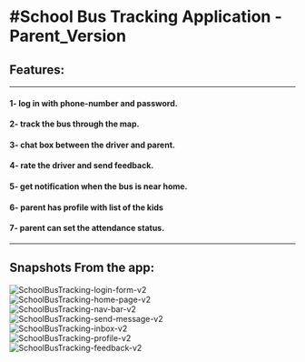 <h1>#School Bus Tracking Application -Parent_Version</h1>

<h2>Features:</h2> 
<hr>
<h4> 1- log in with phone-number and password.</h4>
<h4> 2- track the bus through the map.</h4>
<h4> 3- chat box between the driver and parent.</h4>
<h4> 4- rate the driver and send feedback.</h4>
<h4> 5- get notification when the bus is near home.</h4>
<h4> 6- parent has profile with list of the kids </h4>
<h4> 7- parent can set the attendance status.</h4>
<hr/>
<h2>Snapshots From the app:</h2>

<img src="https://user-images.githubusercontent.com/36456231/217265992-8f6df975-80ad-4fd6-bd62-608d8340482b.png" width="auto" alt="SchoolBusTracking-login-form-v2">
<br>
<img src="https://user-images.githubusercontent.com/36456231/217266015-0d897155-3b55-41a8-8b41-517e26d1d583.png" width="auto" alt="SchoolBusTracking-home-page-v2">
<br>
<img src="https://user-images.githubusercontent.com/36456231/217266028-de569f64-5699-48b3-b6d8-210905276a0b.png" width="auto" alt="SchoolBusTracking-nav-bar-v2">
<br>
<img src="https://user-images.githubusercontent.com/36456231/217266036-8c794d31-1edf-4965-97be-890d960d30c2.png" width="auto" alt="SchoolBusTracking-send-message-v2">
<br>
<img src="https://user-images.githubusercontent.com/36456231/217266047-be32a241-fd3d-4ee0-bd95-4e30aa239c31.png" width="auto" alt="SchoolBusTracking-inbox-v2">
<br>
<img src="https://user-images.githubusercontent.com/36456231/217266059-0975497a-fd3b-4f0c-b950-50537075b177.png" width="auto" alt="SchoolBusTracking-profile-v2">
<br>
<img src="https://user-images.githubusercontent.com/36456231/217266112-2547872e-eb43-4691-b1f3-5a4ee6eb34c4.png" width="auto" alt="SchoolBusTracking-feedback-v2">
